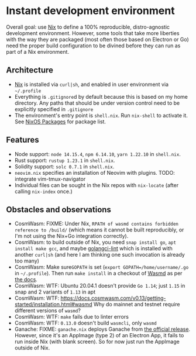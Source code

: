 # Instant development environment

Overall goal: use [Nix](https://nixos.org/download.html) to define a
100% reproducible, distro-agnostic development environment. However, some tools
that take more liberties with the way they are packaged (most often those based
on Electron or Go) need the proper build configuration to be divined before
they can run as part of a Nix environment.

## Architecture

* [Nix](https://nixos.org/download.html) is installed via `curl|sh`,
  and enabled in user environment via `~/.profile`
* Everything is `.gitignore`d by default because this is based on my
  home directory. Any paths that should be under version control
  need to be explicitly specified in `.gitignore`
* The environment's entry point is `shell.nix`. Run `nix-shell` to activate it.
  See [NixOS Packages](https://search.nixos.org/packages) for package list.

## Features

* Node support: `node 14.15.4`, `npm 6.14.10`, `yarn 1.22.10` in `shell.nix`.
* Rust support: `rustup 1.23.1` in `shell.nix`.
* Solidity support: `solc 0.7.1` in `shell.nix`.
* `neovim.nix` specifies an installation of Neovim with plugins.
  TODO: integrate vim-tmux-navigator
* Individual files can be sought in the Nix repos with `nix-locate`
  (after calling `nix-index` once.)

## Obstacles and observations

* CosmWasm: FIXME: Under Nix, `RPATH of wasmd contains forbidden reference to
  /build/` (which means it cannot be built reproducibly, or I'm not using the
  Nix+Go integration correctly).
* CosmWasm: to build outside of Nix, you need `snap install go`,
  `apt install make gcc`, and maybe [golangci-lint](https://golangci-lint.run/usage/install/#linux-and-windows)
  which is installed with another `curl|sh` (and here I am thinking one such
  invocation is already too many)
* CosmWasm: Make sure`GOPATH` is set (`export GOPATH=/home/username/.go` in
  `~/.profile`). Then run `make install` in a checkout of [Wasmd](https://github.com/CosmWasm/wasmd/tree/v0.13.0)
  as per [the docs](https://docs.cosmwasm.com/0.13/getting-started/installation.html).
* CosmWasm: WTF: Ubuntu 20.04.1 doesn't provide `Go 1.14`;
  just `1.15` in snap and 2 variants of `1.13` in apt
* CosmWasm: WTF: https://docs.cosmwasm.com/v0.13/getting-started/installation.html#wasmd
  Why do mainnet and testnet require different versions of `wasmd`?
* CosmWasm: WTF: `make` fails due to linter errors
* CosmWasm: WTF: `0.13.0` doesn't build `wasmcli`, only `wasmd`
* Ganache: FIXME: `ganache.nix` deploys Ganache from [the official release](https://github.com/trufflesuite/ganache/releases/download/v2.5.4/ganache-2.5.4-linux-x86_64.AppImage).
  However, since it's an AppImage (type 2) of an Electron App, it fails to run
  inside Nix (with blank screen). So for now just run the AppImage outside of
  Nix.
